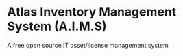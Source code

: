 # Atlas Inventory Management System (A.I.M.S)

A free open source IT asset/license management system

